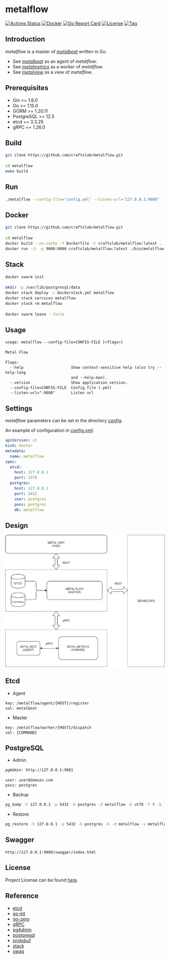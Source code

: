 # metalflow

[![Actions Status](https://github.com/craftslab/metalflow/workflows/CI/badge.svg?branch=master&event=push)](https://github.com/craftslab/metalflow/actions?query=workflow%3ACI)
[![Docker](https://img.shields.io/docker/pulls/craftslab/metalflow)](https://hub.docker.com/r/craftslab/metalflow)
[![Go Report Card](https://goreportcard.com/badge/github.com/craftslab/metalflow)](https://goreportcard.com/report/github.com/craftslab/metalflow)
[![License](https://img.shields.io/github/license/craftslab/metalflow.svg?color=brightgreen)](https://github.com/craftslab/metalflow/blob/master/LICENSE)
[![Tag](https://img.shields.io/github/tag/craftslab/metalflow.svg?color=brightgreen)](https://github.com/craftslab/metalflow/tags)



## Introduction

*metalflow* is a master of *[metalbeat](https://github.com/craftslab/metalbeat/)* written in Go.

- See *[metalbeat](https://github.com/craftslab/metalbeat/)* as an agent of *metalflow*.
- See *[metalmetrics](https://github.com/craftslab/metalmetrics/)* as a worker of *metalflow*.
- See *[metalview](https://github.com/craftslab/metalview/)* as a view of *metalflow*.



## Prerequisites

- Gin >= 1.6.0
- Go >= 1.15.0
- GORM >= 1.20.11
- PostgreSQL >= 12.5
- etcd == 3.3.25
- gRPC == 1.26.0



## Build

```bash
git clone https://github.com/craftslab/metalflow.git

cd metalflow
make build
```



## Run

```bash
./metalflow --config-file="config.yml" --listen-url="127.0.0.1:9080"
```



## Docker

```bash
git clone https://github.com/craftslab/metalflow.git

cd metalflow
docker build --no-cache -f Dockerfile -t craftslab/metalflow:latest .
docker run -it -p 9080:9080 craftslab/metalflow:latest ./bin/metalflow --config-file="./etc/config.yml" --listen-url="127.0.0.1:9080"
```



## Stack

```bash
docker swarm init

mkdir -p /var/lib/postgresql/data
docker stack deploy -c Dockerstack.yml metalflow
docker stack services metalflow
docker stack rm metalflow

docker swarm leave --force
```



## Usage

```
usage: metalflow --config-file=CONFIG-FILE [<flags>]

Metal Flow

Flags:
  --help                     Show context-sensitive help (also try --help-long
                             and --help-man).
  --version                  Show application version.
  --config-file=CONFIG-FILE  Config file (.yml)
  --listen-url=":9080"       Listen url
```



## Settings

*metalflow* parameters can be set in the directory [config](https://github.com/craftslab/metalflow/blob/master/config).

An example of configuration in [config.yml](https://github.com/craftslab/metalflow/blob/master/config/config.yml):

```yaml
apiVersion: v1
kind: master
metadata:
  name: metalflow
spec:
  etcd:
    host: 127.0.0.1
    port: 2379
  postgres:
    host: 127.0.0.1
    port: 5432
    user: postgres
    pass: postgres
    db: metalflow
```



## Design

![design](design.png)



## Etcd

- Agent

```
key: /metalflow/agent/{HOST}/register
val: metalbeat
```

- Master

```
key: /metalflow/worker/{HOST}/dispatch
val: {COMMAND}
```



## PostgreSQL

- Admin

```
pgAdmin: http://127.0.0.1:9081

user: user@domain.com
pass: postgres
```

- Backup

```bash
pg_dump -h 127.0.0.1 -p 5432 -U postgres -d metalflow -E utf8 -F t -b -v -f metalflow.tar
```

- Restore

```bash
pg_restore -h 127.0.0.1 -p 5432 -U postgres -O -d metalflow -v metalflow.tar
```



## Swagger

```
http://127.0.0.1:9080/swagger/index.html
```



## License

Project License can be found [here](LICENSE).



## Reference

- [etcd](https://etcd.io/docs/)
- [go-kit](https://github.com/go-kit/kit)
- [go-zero](https://github.com/tal-tech/go-zero)
- [gRPC](https://grpc.io/docs/languages/go/)
- [pgAdmin](https://hub.docker.com/r/dpage/pgadmin4/)
- [postgresql](https://hub.docker.com/_/postgres)
- [protobuf](https://developers.google.com/protocol-buffers/docs/proto3)
- [stack](https://docs.docker.com/engine/swarm/stack-deploy/)
- [swag](https://github.com/swaggo/swag)
